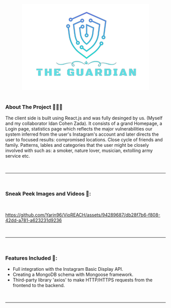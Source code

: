 <!-- PROJECT LOGO -->
<br />
<div align="center">
    <a href="#">
     <img src="public/images/logo.png" alt="vioreach" width="400" height="270" style="pointer-events: none;" />
    </a>
   
</div>

<br />

<!-- ABOUT THE PROJECT -->

### About The Project 👨‍👩‍👧

The client side is built using React.js and was fully desinged by us. (Myself and my collaborator Idan Cohen Zada). It consists of a grand Homepage, a Login page, statistics page which reflects the major vulnerabilities our system inferred from the user's Instagram's account and later directs the user to focused results: compromised locations. Close cycle of friends and family. Patterns, lables and categories that the user might be closely involved with such as: a smoker, nature lover, musician, extolling army service etc.

<br />

---

<br />

### Sneak Peek Images and Videos 🔎:

<br />

https://github.com/Yarin96/VioREACH/assets/94289687/db28f7b6-f808-42dd-a781-a623231d9236

<br />

---

<br />

### Features Included 🚀:

- Full integration with the Instagram Basic Display API.
- Creating a MongoDB schema with Mongoose framework.
- Third-party library 'axios' to make HTTP/HTTPS requests from the frontend to the backend.

<br />

---

<br />
